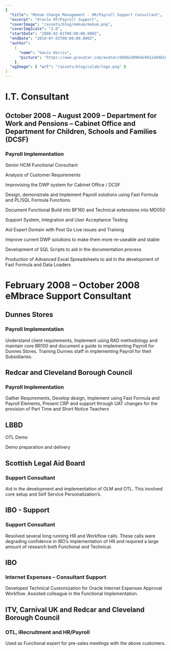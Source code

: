 ```yaml
---
{
  "title": "Mokum Change Management - HR/Payroll Support Consultant",
  "excerpt": "Oracle HT/Payroll Support",
  "coverImage": "/assets/blog/mokum/mokum.png",
  "coverImgScale": "2.0",
  "startDate": "2008-02-01T00:00:00.000Z",
  "endDate": "2010-07-01T00:00:00.000Z",
  "author":
    {
      "name": "Gavin Harris",
      "picture": "https://www.gravatar.com/avatar/db0da3096de4012a8482db72d561a279"
    },
  "ogImage": { "url": "/assets/blog/colab/logo.png" }
}
---
```


<h1>I.T. Consultant</h1>
<h2>October 2008 – August 2009 – Department for Work and Pensions – Cabinet Office and Department for Children, Schools and Families (DCSF)</h2>
<h3>Payroll Implementation</h3>

<p>Senior HCM Functional Consultant</p>
<p>Analysis of Customer Requirements</p>
<p>Improvising the DWP system for Cabinet Office / DCSF</p>
<p>Design, demonstrate and Implement Payroll solutions using Fast Formula and PL/SQL Formula Functions</p>
<p>Document Functional Build into BF160 and Technical extensions into MD050</p>
<p>Support System, Integration and User Acceptance Testing</p>
<p>Aid Expert Domain with Post Go Live issues and Training</p>
<p>Improve current DWP solutions to make them more re-useable and stable</p>
<p>Development of SQL Scripts to aid in the documentation process</p>
<p>Production of Advanced Excel Spreadsheets to aid in the development of Fast Formula and Data Loaders</p>

<h1>February 2008 – October 2008 eMbrace Support Consultant</h1>
<h2>Dunnes Stores</h2>
<h3>Payroll Implementation</h3>
<p>Understand client requirements, Implement using RAD methodology and maintain core BR100 and document a guide to implementing Payroll for Dunnes Stores. Training Dunnes staff in implementing Payroll for their Subsidiaries.</p>

<h2>Redcar and Cleveland Borough Council</h2>
<h3>Payroll Implementation</h3>
<p>Gather Requirements, Develop design, Implement using Fast Formula and Payroll Elements, Present CRP and support through UAT changes for the provision of Part Time and Short Notice Teachers</p>

<h2>LBBD</h2>
<p>OTL Demo</p>
<p>Demo preparation and delivery</p>

<h2>Scottish Legal Aid Board</h2>
<h3>Support Consultant </h3>
<p>Aid in the development and implementation of OLM and OTL. This involved core setup and Self Service Personalization’s.</p>

<h2>IBO - Support</h2>
<h3>Support Consultant</h3>
<p>Resolved several long running HR and Workflow calls. These calls were degrading confidence in IBO’s implementation of HR and required a large amount of research both Functional and Technical.</p>

<h2>IBO</h2>
<h3>Internet Expenses – Consultant Support</h3>
<p>Developed Technical Customization for Oracle Internet Expenses Approval Workflow.  Assisted colleague in the Functional Implementation.</p>

<h2>ITV, Carnival UK and Redcar and Cleveland Borough Council</h2>
<h3>OTL, iRecruitment and HR/Payroll</h3>
<p>Used as Functional expert for pre-sales meetings with the above customers.</p>
